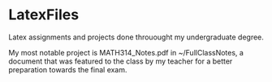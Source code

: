 # LatexFiles
Latex assignments and projects done throuought my undergraduate degree.

My most notable project is MATH314_Notes.pdf in ~/FullClassNotes, a document that was featured to the class by my teacher for a better preparation towards the final exam. 
